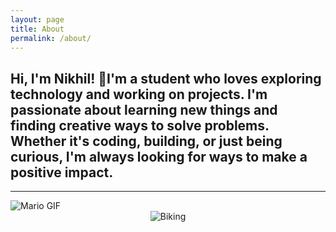 ```yaml
---
layout: page
title: About
permalink: /about/
---
```

<h2>Hi, I'm Nikhil! 🚀I'm a student who loves exploring technology and working on projects. 
I'm passionate about learning new things and finding creative ways to solve problems. 
Whether it's coding, building, or just being curious, I'm always looking for ways to make a positive impact.</h2>
<hr>
<left><body><img src="{{site.baseurl}}/images/dance-happy.gif" alt="Mario GIF"></body></left>
<center><body><img src="https://www.discovertasmania.com.au/siteassets/experiences/mountain-bike-networks/135403-2.jpg?resize=b_9pZkeIafq_pT_XmB8PWsZYcA0TymG1kz9P9LwMYpFjNeeC8flBNeEzqEkceDz1" alt="Biking"></body>

